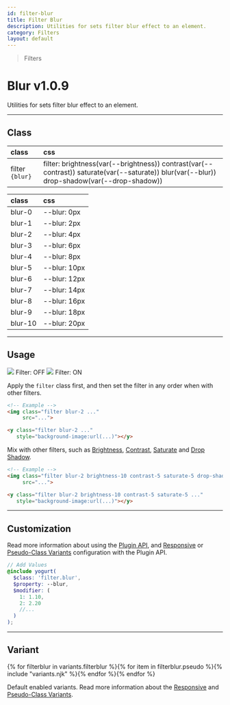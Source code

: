 ```yaml
---
id: filter-blur
title: Filter Blur
description: Utilities for sets filter blur effect to an element.
category: Filters
layout: default
---
```


> Filters

# Blur <span class="ml-1 px-2 py-1 text-sm text-gray-600 (dark)text-charcoal-100 bg-gray-300 (dark)bg-gray-600">v1.0.9</span>

Utilities for sets filter blur effect to an element.

---

## Class

| <span class="px-3 py-1 text-white (dark)text-charcoal-100 bg-charcoal-100 (dark)bg-gray-600 rounded-full">class</span> | <span class="px-3 py-1 text-white (dark)text-charcoal-100 bg-charcoal-100 (dark)bg-gray-600 rounded-full">css</span> |
|:--|:--|
| filter `{blur}` | filter: brightness(var(--brightness)) contrast(var(--contrast)) saturate(var(--saturate)) blur(var(--blur)) drop-shadow(var(--drop-shadow)) |

| <span class="px-3 py-1 text-white (dark)text-charcoal-100 bg-charcoal-100 (dark)bg-gray-600 rounded-full">class</span> | <span class="px-3 py-1 text-white (dark)text-charcoal-100 bg-charcoal-100 (dark)bg-gray-600 rounded-full">css</span> |
|:--|:--|
| blur-0 | --blur: 0px |
| blur-1 | --blur: 2px |
| blur-2 | --blur: 4px |
| blur-3 | --blur: 6px |
| blur-4 | --blur: 8px |
| blur-5 | --blur: 10px |
| blur-6 | --blur: 12px |
| blur-7 | --blur: 14px |
| blur-8 | --blur: 16px |
| blur-9 | --blur: 18px |
| blur-10 | --blur: 20px |

---

## Usage

<y class="mx-2 my-2 mx-auto flex">
  <y class="p-2 max-w-sm">
    <img class="w-full h-48 object-cover object-center overflow-hidden rounded-lg shadow"
         src="https://picsum.photos/500?=4">
    <y class="pt-2 text-sm text-center">
      Filter: OFF
    </y>
  </y>
  <y class="m-2 max-w-sm">
    <img class="filter blur-2 w-full h-48 object-fit object-center overflow-hidden rounded-lg"
         src="https://picsum.photos/500?=4">
    <y class="pt-2 text-sm text-center">
      Filter: ON
    </y>
  </y>
</y>

Apply the `filter` class first, and then set the filter in any order when with other filters.

```html
<!-- Example -->
<img class="filter blur-2 ..."
     src="...">

<y class="filter blur-2 ..."
   style="background-image:url(...)"></y>
```

Mix with other filters, such as [Brightness](/filter-brightness/), [Contrast](/filter-contrast/), [Saturate](/filter-saturate/) and [Drop Shadow](/filter-drop-shadow/).

```html
<!-- Example -->
<img class="filter blur-2 brightness-10 contrast-5 saturate-5 drop-shadow-md ..."
     src="...">

<y class="filter blur-2 brightness-10 contrast-5 saturate-5 ..."
   style="background-image:url(...)"></y>
```

---

## Customization

Read more information about using the [Plugin API](/plugin-api/), and  [Responsive](/responsive) or [Pseudo-Class Variants](/pseudo-class-variants/) configuration with the Plugin API.

```scss
// Add Values
@include yogurt(
  $class: 'filter.blur',
  $property: --blur,
  $modifier: (
    1: 1.10,
    2: 2.20
    //...
  )
);
```

---

## Variant

<y class="flex flex-gap-2 flex-wrap justify-start items-center">{% for filterblur in variants.filterblur %}{% for item in filterblur.pseudo %}{% include "variants.njk" %}{% endfor %}{% endfor %}</y>

Default enabled variants. Read more information about the [Responsive](/responsive) and [Pseudo-Class Variants](/pseudo-class-variants/).

